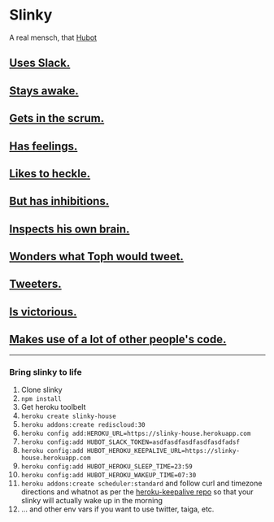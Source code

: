 # Slinky
A real mensch, that [Hubot](https://hubot.github.com)

## [Uses Slack.](https://github.com/irstacks/slinky/blob/master/package.json)
## [Stays awake.](https://registry.npmjs.org/hubot-heroku-keepalive/)
## [Gets in the scrum.](https://github.com/irstacks/slinky/blob/master/scripts/taiga.coffee)
## [Has feelings.](https://github.com/irstacks/slinky/blob/master/scripts/data/feelings.json)
## [Likes to heckle.](https://github.com/irstacks/slinky/blob/master/scripts/data/heckles.json)
## [But has inhibitions.](https://github.com/irstacks/slinky/blob/master/scripts/pep.coffee)
## [Inspects his own brain.](https://nodei.co/npm/hubot-brain-inspect/)
## [Wonders what Toph would tweet.](https://github.com/irstacks/slinky/blob/master/scripts/toph-tweets.coffee)
## [Tweeters.](https://registry.npmjs.org/hubot-tweets/)
## [Is victorious.](https://registry.npmjs.org/hubot-victory/)
## [Makes use of a lot of other people's code.](https://github.com/irstacks/slinky/blob/master/package.json)

----

### Bring slinky to life

1. Clone slinky
2. `npm install`
3. Get heroku toolbelt
4. `heroku create slinky-house`
5. `heroku addons:create rediscloud:30`
6. `heroku config add:HEROKU_URL=https://slinky-house.herokuapp.com`
7. `heroku config:add HUBOT_SLACK_TOKEN=asdfasdfasdfasdfasdfadsf`
8. `heroku config:add HUBOT_HEROKU_KEEPALIVE_URL=https://slinky-house.herokuapp.com`
9. `heroku config:add HUBOT_HEROKU_SLEEP_TIME=23:59`
10. `heroku config:add HUBOT_HEROKU_WAKEUP_TIME=07:30`
11. `heroku addons:create scheduler:standard` and follow curl and timezone directions and whatnot as per the [heroku-keepalive repo](https://github.com/hubot-scripts/hubot-heroku-keepalive) so that your slinky will actually wake up in the morning
11. ... and other env vars if you want to use twitter, taiga, etc.
